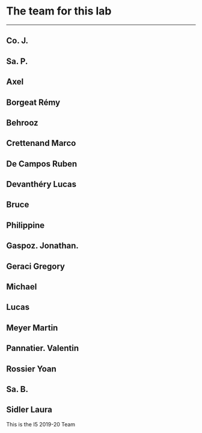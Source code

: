# The team for this lab

-----------------------------
Co. J.
-----------------------------
Sa. P.
-----------------------------
Axel
-----------------------------
Borgeat Rémy
-----------------------------
Behrooz
-----------------------------
Crettenand Marco
-----------------------------
De Campos Ruben
-----------------------------
Devanthéry Lucas
-----------------------------
Bruce
-----------------------------
Philippine
-----------------------------
Gaspoz. Jonathan.
-----------------------------
Geraci Gregory
-----------------------------
Michael
-----------------------------
Lucas
-----------------------------
Meyer Martin
-----------------------------
Pannatier. Valentin
-----------------------------
Rossier Yoan
-----------------------------
Sa. B.
-----------------------------
Sidler Laura
-----------------------------

This is the I5 2019-20 Team
